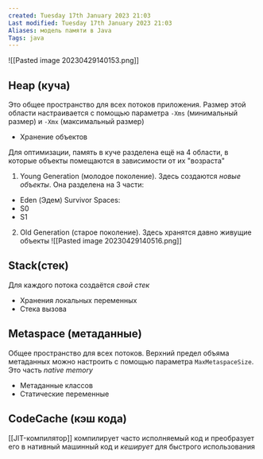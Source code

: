 ```yaml
---
created: Tuesday 17th January 2023 21:03
Last modified: Tuesday 17th January 2023 21:03
Aliases: модель памяти в Java
Tags: java
---
```


![[Pasted image 20230429140153.png]]

## **Heap (куча)**
Это общее пространство для всех потоков приложения. Размер этой области настраивается с помощью параметра `-Xms` (минимальный размер) и `-Xmx` (максимальный размер)
- Хранение объектов

Для оптимизации, память в куче разделена ещё на 4 области, в которые объекты помещаются в зависимости от их "возраста"
1. Young Generation (молодое поколение). Здесь создаются *новые объекты*. Она разделена на 3 части:
- Eden (Эдем)
Survivor Spaces:
- S0
- S1
2. Old Generation (старое поколение). Здесь хранятся давно живущие объекты
![[Pasted image 20230429140516.png]]

## Stack(стек)
Для каждого потока создаётся *свой стек*
- Хранения локальных переменных
- Стека вызова
## Metaspace (метаданные)
Общее пространство для всех потоков. Верхний предел объяма метаданных можно настроить с помощью параметра `MaxMetaspaceSize`. Это часть *native memory*
- Метаданные классов
- Статические переменные
## CodeCache (кэш кода)
[[JIT-компилятор]] компилирует часто исполняемый код и преобразует его в нативный машинный код и *кеширует* для быстрого использования
